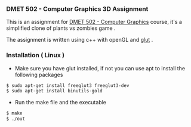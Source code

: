 ### DMET 502 - Computer Graphics 3D Assignment

This is an assignment for [DMET 502 - Computer Graphics](http://met.guc.edu.eg/Courses/CourseEdition.aspx?crsEdId=606) course, it's a simplified clone of plants vs zombies game .

The assignment is written using c++ with openGL and [glut](https://www.opengl.org/resources/libraries/glut/) .

### Installation ( Linux )

- Make sure you have glut installed, if not you can use apt to install the following packages 
```bash
$ sudo apt-get install freeglut3 freeglut3-dev
$ sudo apt-get install binutils-gold
```

- Run the make file and the executable 
```bash
$ make
$ ./out
```
